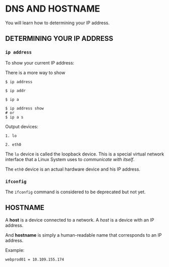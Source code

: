 # DNS AND HOSTNAME

You will learn how to determining your IP address. 

## DETERMINING YOUR IP ADDRESS


### `ip address`
To show your current IP address:

There is a more way to show
```
$ ip address

$ ip addr 

$ ip a

$ ip address show 
# or
$ ip a s
```

Output devices:
```
1. lo

2. eth0
```

The `lo` device is called the loopback device. This is a special virtual network interface that a Linux System uses to *communicate with itself*. 

The `eth0` device is an actual hardware device and his IP address. 


### `ifconfig`

The `ifconfig` command is considered to be deprecated but not yet. 

## HOSTNAME

A **host** is a device connected to a network. A *host* is a device with an IP address. 

And **hostname** is simply a human-readable name that corresponds to an IP address. 

Example:
```
webprod01 = 10.109.155.174
```

